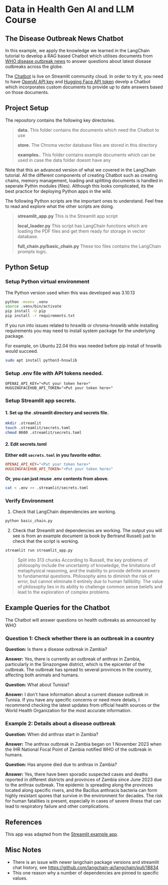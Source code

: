 
# Data in Health Gen AI and LLM Course

## The Disease Outbreak News Chatbot 
In this example, we apply the knowledge we learned in the LangChain tutorial to develop a RAG based Chatbot which utilises documents from [WHO disease outbreak news](https://www.who.int/emergencies/disease-outbreak-news) to answer questions about latest disease outbreaks across the globe. 

The [Chatbot](https://rag-based-chatbot-example-yna7jakpgnmcobwmjdvruv.streamlit.app) is live on Streamlit community cloud. In order to try it, you need to have [OpenAI API key](https://openai.com/index/openai-api/) and [Hugging Face API token](https://huggingface.co) develp a Chatbot which incorporates custom documents to provide up to date answers based on those documents.

## Project Setup 
The repository contains the following key directories.
> **data.** This folder contains the documents which need the Chatbot to use
> 
> **store.** The Chroma vector database files are stored in this directory
> 
> **examples.**. This folder contains example documents which can be used in case the data folder doesnt have any

Note that this an advanced version of what we covered in the LangChain tutorial. All the different components of creating Chatbot such as creating chains, memory management, loading and splitting documents is handled in seperate Pythin modules (files). Although this looks complicated, its the best practice for deploying Python apps in the wild. 

The following Python scripts are the important ones to understand. Feel free to read and explore what the other scripts are doing.
>**streamlit_app.py** This is the Streamlit app script
>
>**local_loader.py** This script has LangChain functions which are loading the PDF files and get them ready for storage in vector database.
>
>**full\_chain.py/basic\_chain.py** These too files contains the LangChain prompts logic. 


## Python Setup

### Setup Python virtual environment

The Python version used when this was developed was 3.10.13


```bash
python -mvenv .venv
source .venv/bin/activate
pip install -U pip
pip install -r requirements.txt
```

If you run into issues related to hnswlib or chroma-hnswlib while installing requirements you may need to install system package for the underlying package.

For example, on Ubuntu 22.04 this was needed before pip install of hnswlib would succeed.

```bash
sudo apt install python3-hnswlib
```

### Setup .env file with API tokens needed.

```
OPENAI_API_KEY="<Put your token here>"
HUGGINGFACEHUB_API_TOKEN="<Put your token here>"
```

### Setup Streamlit app secrets.

#### 1. Set up the .streamlit directory and secrets file.

```bash
mkdir .streamlit
touch .streamlit/secrets.toml
chmod 0600 .streamlit/secrets.toml
```

#### 2. Edit secrets.toml

**Either edit `secrets.toml` in you favorite editor.**

```toml
OPENAI_API_KEY="<Put your token here>"
HUGGINGFACEHUB_API_TOKEN="<Put your token here>"
```

**Or, you can just reuse .env contents from above.**

```bash
cat < .env >> .streamlit/secrets.toml
```

### Verify Environment

1. Check that LangChain dependencies are working.

```bash
python basic_chain.py
```

2. Check that Streamlit and dependencies are working.
The output you will see is from an example document (a book by Bertrand Russel) just to check that the script is working.

```bash
streamlit run streamlit_app.py
```

>    Split into 313 chunks
>    According to Russell, the key problems of philosophy include the uncertainty of knowledge, the limitations of metaphysical reasoning, and the inability to provide definite answers to fundamental questions. Philosophy aims to diminish the risk of error, but cannot eliminate it entirely due to human fallibility. The value of philosophy lies in its ability to challenge common sense beliefs and lead to the exploration of complex problems.



## Example Queries for the Chatbot
The Chatbot will answer questions on health outbreaks as announced by WHO

### Question 1: Check whether there is an outbreak in a country
**Question:** Is there a disease outbreak in Zambia?

**Answer:**
Yes, there is currently an outbreak of anthrax in Zambia, particularly in the Sinazongwe district, which is the epicenter of the outbreak. The outbreak has spread to several provinces in the country, affecting both animals and humans.

**Question:** What about Tunisia?

**Answer:**
I don't have information about a current disease outbreak in Tunisia. If you have any specific concerns or need more details, I recommend checking the latest updates from official health sources or the World Health Organization for the most accurate information.

### Example 2: Details about a disease outbreak

**Question:**
When did anthrax start in Zambia?

**Answer:**
The anthrax outbreak in Zambia began on 1 November 2023 when the IHR National Focal Point of Zambia notified WHO of the outbreak in humans.

**Question:**
Has anyone died due to anthrax in Zambia?

**Answer:**
Yes, there have been sporadic suspected cases and deaths reported in different districts and provinces of Zambia since June 2023 due to the anthrax outbreak. The epidemic is spreading along the provinces located along specific rivers, and the Bacillus anthracis bacteria can form highly resistant spores that survive in the environment for decades. The risk for human fatalities is present, especially in cases of severe illness that can lead to respiratory failure and other complications.


## References
This app was adapted from the [Streamlit example app](https://github.com/streamlit/example-app-langchain-rag).


## Misc Notes

- There is an issue with newer langchain package versions and streamlit chat history, see https://github.com/langchain-ai/langchain/pull/18834
- This one reason why a number of dependencies are pinned to specific values.

